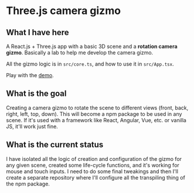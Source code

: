 # Three.js camera gizmo

## What I have here
A React.js + Three.js app with a basic 3D scene and a **rotation camera gizmo**. Basically a lab to help me develop the camera gizmo.

All the gizmo logic is in `src/core.ts`, and how to use it in `src/App.tsx`.

Play with the [demo](https://racsoraul.github.io/three_camera_gizmo).

## What is the goal
Creating a camera gizmo to rotate the scene to different views (front, back, right, left, top, down). This will become a npm package to be used in any scene. If it's used with a framework like React, Angular, Vue, etc. or vanilla JS, it'll work just fine.

## What is the current status
I have isolated all the logic of creation and configuration of the gizmo for any given scene, created some life-cycle functions, and it's working for mouse and touch inputs. I need to do some final tweakings and then I'll create a separate repository where I'll configure all the transpiling thing of the npm package.
